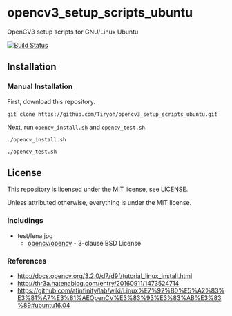 # opencv3_setup_scripts_ubuntu
OpenCV3 setup scripts for GNU/Linux Ubuntu

[![Build Status](https://travis-ci.org/Tiryoh/opencv3_setup_scripts_ubuntu.svg?branch=master)](https://travis-ci.org/Tiryoh/opencv3_setup_scripts_ubuntu)

## Installation

### Manual Installation

First, download this repository.

```
git clone https://github.com/Tiryoh/opencv3_setup_scripts_ubuntu.git
```

Next, run `opencv_install.sh` and `opencv_test.sh`.

```
./opencv_install.sh
```

```
./opencv_test.sh
```

## License

This repository is licensed under the MIT license, see [LICENSE]( ./LICENSE  ).

Unless attributed otherwise, everything is under the MIT license.

### Includings

* test/lena.jpg
  * [opencv/opencv](https://github.com/opencv/opencv) - 3-clause BSD License

### References
* http://docs.opencv.org/3.2.0/d7/d9f/tutorial_linux_install.html
* http://thr3a.hatenablog.com/entry/20160911/1473524714
* https://github.com/atinfinity/lab/wiki/Linux%E7%92%B0%E5%A2%83%E3%81%A7%E3%81%AEOpenCV%E3%83%93%E3%83%AB%E3%83%89#ubuntu16.04

